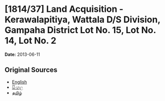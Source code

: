 # [1814/37] Land Acquisition - Kerawalapitiya, Wattala D/S Division, Gampaha District Lot No. 15, Lot No. 14, Lot No. 2

**Date:** 2013-06-11

## Original Sources

- [English](https://documents.gov.lk/view/extra-gazettes/2013/6/1814-37_E.pdf)
- [සිංහල](https://documents.gov.lk/view/extra-gazettes/2013/6/1814-37_S.pdf)
- [தமிழ்](https://documents.gov.lk/view/extra-gazettes/2013/6/1814-37_T.pdf)
